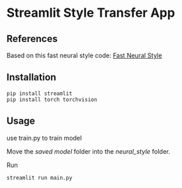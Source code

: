 # Streamlit Style Transfer App

## References
Based on this fast neural style code:
[Fast Neural Style](https://github.com/pytorch/examples/tree/master/fast_neural_style)

## Installation
```console
pip install streamlit
pip install torch torchvision
```

## Usage

use train.py to train model


Move the *saved model* folder into the *neural_style* folder.

Run
```console
streamlit run main.py
```

